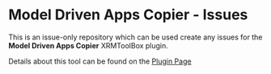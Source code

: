 # Model Driven Apps Copier - Issues

This is an issue-only repository which can be used create any issues for the **Model Driven Apps Copier** XRMToolBox plugin.

Details about this tool can be found on the [Plugin Page](https://powerapps.ninja/model-driven-apps-copier)
